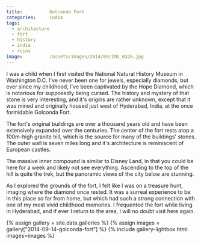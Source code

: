 ```yaml
---
title:			Golconda Fort
categories:		india
tags:
  - architecture
  - fort
  - history
  - india
  - ruins
image:			/assets/images/2014/09/IMG_0326.jpg
---
```


I was a child when I first visited the National Natural History Museum in Washington D.C. I've never been one for jewels, especially diamonds, but ever since my childhood, I've been captivated by the Hope Diamond, which is notorious for supposedly being cursed. The history and mystery of that stone is very interesting, and it's origins are rather unknown, except that it was mined and originally housed just west of Hyderabad, India, at the once formidable Golconda Fort.

The fort's original buildings are over a thousand years old and have been extensively expanded over the centuries. The center of the fort rests atop a 100m-high granite hill, which is the source for many of the buildings' stones. The outer wall is seven miles long and it's architecture is reminiscent of European castles.

The massive inner compound is similar to Disney Land, in that you could be here for a week and likely not see everything. Ascending to the top of the hill is quite the trek, but the panoramic views of the city below are stunning.

As I explored the grounds of the fort, I felt like I was on a treasure hunt, imaging where the diamond once rested. It was a surreal experience to be in this place so far from home, but which had such a strong connection with one of my most vivid childhood memories. I frequented the fort while living in Hyderabad, and if ever I return to the area, I will no doubt visit here again.

{% assign gallery = site.data.galleries %}
{% assign images = gallery["2014-09-14-golconda-fort"] %}
{% include gallery-lightbox.html images=images %}
